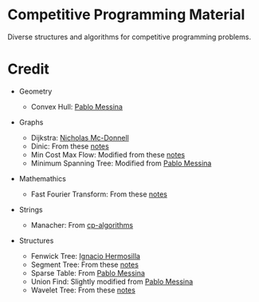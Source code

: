 # Competitive Programming Material

Diverse structures and algorithms for competitive programming problems.

# Credit

- Geometry
    - Convex Hull: [Pablo Messina](https://github.com/PabloMessina/Competitive-Programming-Material/blob/master/Geometry/ConvexHull.cpp)

- Graphs
    - Dijkstra: [Nicholas Mc-Donnell](https://github.com/N9199/apuntes_icpc/blob/master/graphs/dijsktra/dijsktra.cpp)
    - Dinic: From these [notes](https://docs.google.com/document/d/1rcex_saP4tExbbU62qGUjR3eenxOh-50i9Y45WtHkc4/edit)
    - Min Cost Max Flow: Modified from these [notes](https://github.com/gabrielpessoa1/Biblioteca-Maratona/blob/master/code/Graph/MinCostMaxFlow.cpp)
    - Minimum Spanning Tree: Modified from [Pablo Messina](https://github.com/PabloMessina/Competitive-Programming-Material/blob/master/Graphs/MinimumSpanningTree.cpp)

- Mathemathics
    - Fast Fourier Transform: From these [notes](https://github.com/kth-competitive-programming/kactl/blob/master/content/numerical/FastFourierTransform.h)

- Strings
    - Manacher: From [cp-algorithms](https://cp-algorithms.com/string/manacher.html)

- Structures
    - Fenwick Tree: [Ignacio Hermosilla](https://github.com/ignaciohermosillacornejo/apuntes_icpc/tree/master/dataStructures/fenwickTree)
    - Segment Tree: From these [notes](https://docs.google.com/document/d/1rcex_saP4tExbbU62qGUjR3eenxOh-50i9Y45WtHkc4/edit)
    - Sparse Table: From [Pablo Messina](https://github.com/PabloMessina/Competitive-Programming-Material/blob/master/Data_Structures/sparse-table.cpp)
    - Union Find: Slightly modified from [Pablo Messina](https://github.com/PabloMessina/Competitive-Programming-Material/blob/master/Data_Structures/unionfind.cpp)
    - Wavelet Tree: From these [notes](https://docs.google.com/document/d/1rcex_saP4tExbbU62qGUjR3eenxOh-50i9Y45WtHkc4/edit)